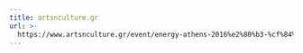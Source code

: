 ```yaml
---
title: artsnculture.gr
url: >-
  https://www.artsnculture.gr/event/energy-athens-2016%e2%80%b3-%cf%84%cf%81%ce%b9%ce%ac%ce%bd%cf%84%ce%b1-%ce%b4%cf%8d%ce%bf-%ce%ba%ce%b1%ce%bb%ce%bb%ce%b9%cf%84%ce%ad%cf%87%ce%bd%ce%b5%cf%82-%ce%b1%cf%80%cf%8c-%ce%b4%ce%b9%ce%b1/
---
```


